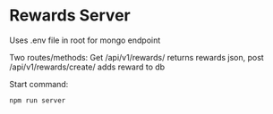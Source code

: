 # Rewards Server

Uses .env file in root for mongo endpoint

Two routes/methods:  Get /api/v1/rewards/ returns rewards json, post /api/v1/rewards/create/ adds reward to db

Start command:

```
npm run server
```
